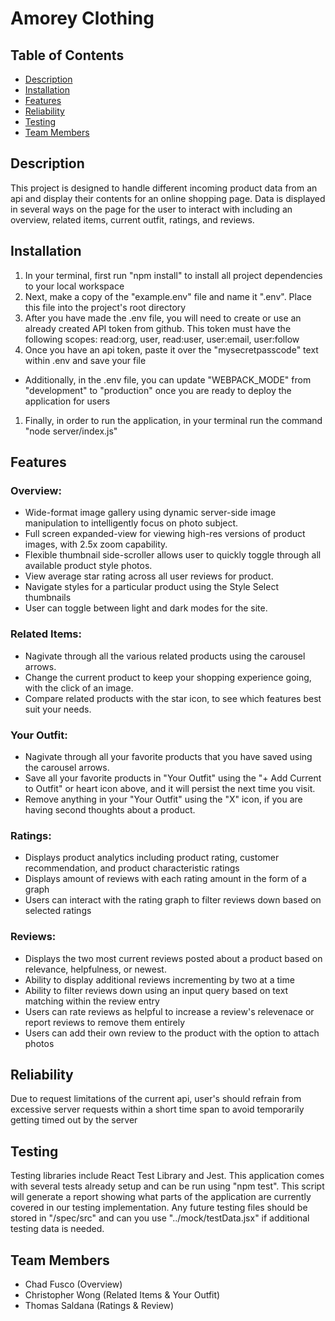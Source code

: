 # Amorey Clothing

## Table of Contents
- [Description](#description)
- [Installation](#installation)
- [Features](#features)
- [Reliability](#reliability)
- [Testing](#testing)
- [Team Members](#team-members)

## Description
This project is designed to handle different incoming product data from an api and display their contents for an online shopping page. Data is displayed in several ways on the page for the user to interact with including an overview, related items, current outfit, ratings, and reviews.

## Installation
1. In your terminal, first run "npm install" to install all project dependencies to your local workspace
1. Next, make a copy of the "example.env" file and name it ".env". Place this file into the project's root directory
1. After you have made the .env file, you will need to create or use an already created API token from github. This token must have the following scopes: read:org, user, read:user, user:email, user:follow
1. Once you have an api token, paste it over the "mysecretpasscode" text within .env and save your file
  - Additionally, in the .env file, you can update "WEBPACK_MODE" from "development" to "production" once you are ready to deploy the application for users
1. Finally, in order to run the application, in your terminal run the command "node server/index.js"

## Features
### Overview:
- Wide-format image gallery using dynamic server-side image manipulation to intelligently focus on photo subject.
- Full screen expanded-view for viewing high-res versions of product images, with 2.5x zoom capability.
- Flexible thumbnail side-scroller allows user to quickly toggle through all available product style photos.
- View average star rating across all user reviews for product.
- Navigate styles for a particular product using the Style Select thumbnails
- User can toggle between light and dark modes for the site.
### Related Items:
- Nagivate through all the various related products using the carousel arrows.
- Change the current product to keep your shopping experience going, with the click of an image.
- Compare related products with the star icon, to see which features best suit your needs.
### Your Outfit:
- Nagivate through all your favorite products that you have saved using the carousel arrows.
- Save all your favorite products in "Your Outfit" using the "+ Add Current to Outfit" or heart icon above, and it will persist the next time you visit.
- Remove anything in your "Your Outfit" using the "X" icon, if you are having second thoughts about a product.
### Ratings:
- Displays product analytics including product rating, customer recommendation, and product characteristic ratings
- Displays amount of reviews with each rating amount in the form of a graph
- Users can interact with the rating graph to filter reviews down based on selected ratings
### Reviews:
- Displays the two most current reviews posted about a product based on relevance, helpfulness, or newest.
- Ability to display additional reviews incrementing by two at a time
- Ability to filter reviews down using an input query based on text matching within the review entry
- Users can rate reviews as helpful to increase a review's relevenace or report reviews to remove them entirely
- Users can add their own review to the product with the option to attach photos

## Reliability
Due to request limitations of the current api, user's should refrain from excessive server requests within a short time span to avoid temporarily getting timed out by the server

## Testing
Testing libraries include React Test Library and Jest. This application comes with several tests already setup and can be run using "npm test". This script will generate a report showing what parts of the application are currently covered in our testing implementation. Any future testing files should be stored in "/spec/src" and can you use "../mock/testData.jsx" if additional testing data is needed.

## Team Members
- Chad Fusco (Overview)
- Christopher Wong (Related Items & Your Outfit)
- Thomas Saldana (Ratings & Review)